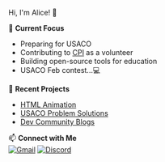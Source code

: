 Hi, I'm Alice! 👋

🌱 **Current Focus**  
- Preparing for USACO
- Contributing to [CPI](https://joincpi.org/) as a volunteer
- Building open-source tools for education
- USACO Feb contest...💻 

🚀 **Recent Projects**  
- [HTML Animation](https://github.com/alicelee2735/Cosmic-Bouncer)
- [USACO Problem Solutions](https://github.com/alicelee2735/usaco-solutions)
- [Dev Community Blogs](https://dev.to/alicelee2735)

📫 **Connect with Me**  
[![Gmail](https://img.shields.io/badge/Gmail-D14836?style=flat&logo=gmail&logoColor=white)](mailto:lichoiyin@gmail.com)
[![Discord](https://img.shields.io/badge/Discord-5865F2?style=flat&logo=discord&logoColor=white)](https://discordapp.com/users/687481044336902192)  
